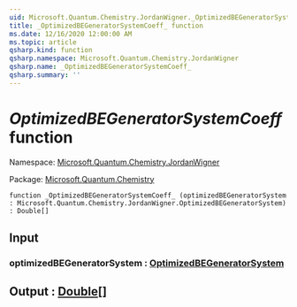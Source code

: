 ```yaml
---
uid: Microsoft.Quantum.Chemistry.JordanWigner._OptimizedBEGeneratorSystemCoeff_
title: _OptimizedBEGeneratorSystemCoeff_ function
ms.date: 12/16/2020 12:00:00 AM
ms.topic: article
qsharp.kind: function
qsharp.namespace: Microsoft.Quantum.Chemistry.JordanWigner
qsharp.name: _OptimizedBEGeneratorSystemCoeff_
qsharp.summary: ''
---
```


# _OptimizedBEGeneratorSystemCoeff_ function

Namespace: [Microsoft.Quantum.Chemistry.JordanWigner](xref:Microsoft.Quantum.Chemistry.JordanWigner)

Package: [Microsoft.Quantum.Chemistry](https://nuget.org/packages/Microsoft.Quantum.Chemistry)




```qsharp
function _OptimizedBEGeneratorSystemCoeff_ (optimizedBEGeneratorSystem : Microsoft.Quantum.Chemistry.JordanWigner.OptimizedBEGeneratorSystem) : Double[]
```


## Input

### optimizedBEGeneratorSystem : [OptimizedBEGeneratorSystem](xref:Microsoft.Quantum.Chemistry.JordanWigner.OptimizedBEGeneratorSystem)





## Output : [Double](xref:microsoft.quantum.lang-ref.double)[]

